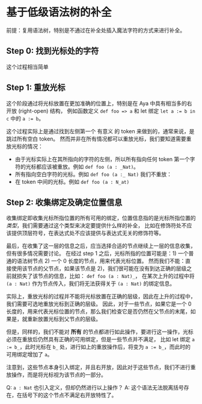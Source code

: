 # 基于低级语法树的补全

前提：复用语法树，特别是不通过在补全处插入魔法字符的方式来进行补全。

## Step 0: 找到光标处的字符

这个过程相当简单

## Step 1: 重放光标

这个阶段通过将光标放置在更加准确的位置上，特别是在 Aya 中具有相当多的右开放 (right-open) 结构，
例如函数定义 `def foo => a` 和 let 绑定 `let a := b in c` 中的 `a := b`。

这个过程实际上是通过找到左侧第一个 有意义 的 token 来做到的，通常来说，是跳过所有空白 token。
然而并非在所有情况都可以重放光标，我们要知道需要重放光标的情况：

* 由于光标实际上在其所指向的字符的左侧，所以所有指向任何 token 第一个字符的光标都应该被重放。例如 `def foo (a : _Nat)`。
* 所有指向空白字符的光标。例如 `def foo (a :_ Nat)`
  我们不重放：
* 在 token 中间的光标。例如 `def foo (a : N_at)`

## Step 2: 收集绑定及确定位置信息

收集绑定即收集光标所指位置的所有可用的绑定，位置信息指的是光标所指位置的 _类型_，我们需要通过这个类型来决定要提供什么样的补全，
比如在修饰符处不应该提供顶层符号，在表达式处不应该提供与表达式无关的修饰符等。

最后，在收集了这一层的信息之后，应当选择合适的节点继续上一层的信息收集，但有很多情况需要讨论。
在经过 step 1 之后，光标所指的位置可能是：1) 一个普通的语法树节点 2) 一个 0 长度的节点，用来代表光标位置。
然而我们不能：直接使用该节点的父节点，如果该节点是 2)，我们很可能在没有到达正确的层级之前就损失了该节点的信息，比如：
`def foo (a : Nat)_`，
在某次上升的过程中将 `(a : Nat)` 作为节点传入，我们将无法获得关于 `(a : Nat)` 的绑定信息。

实际上，重放光标的过程并不能将光标放置在正确的层级，因此在上升的过程中，我们需要可选地重放光标到正确的层级。
因此，对于一些节点，如果它是一个 0 长度的，用来代表光标位置的节点，那么我们检查它是否仍然在父节点的末尾，如果是，就重新放置光标到父节点的层级。

但是，同样的，我们不能对 **所有** 的节点都进行如此操作，要进行这一操作，光标必须在重放后仍然具有正确的可用绑定，但是一些节点并不满足，
比如 let 绑定 `a := b_`，此时光标在 `b_` 处，进行如上的重放操作后，将变为 `a := b_`，而此时的可用绑定增加了 `a`。

注意到，这些节点本身引入绑定，并且右开放，因此对于这些节点，我们不进行重放操作，而是将光标视为该节点的一部分。

Q: `a : Nat` 也引入定义，但却仍然进行以上操作？
A: 这个语法无法脱离括号存在，在括号下的这个节点不满足右开放特性了。
